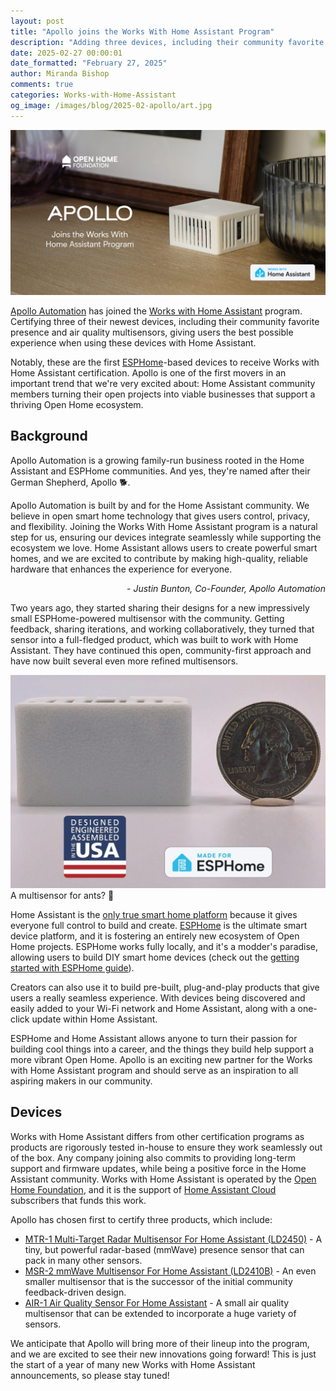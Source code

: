 ```yaml
---
layout: post
title: "Apollo joins the Works With Home Assistant Program"
description: "Adding three devices, including their community favorite presence and air quality multisensors."
date: 2025-02-27 00:00:01
date_formatted: "February 27, 2025"
author: Miranda Bishop
comments: true
categories: Works-with-Home-Assistant
og_image: /images/blog/2025-02-apollo/art.jpg
---
```


<img src='/images/blog/2025-02-apollo/art.jpg' style='border: 0;box-shadow: none;' alt="Apollo wwha logo">

[Apollo Automation](https://apolloautomation.com/) has joined the [Works with Home Assistant](https://partner.home-assistant.io/) program. Certifying three of their newest devices, including their community favorite presence and air quality multisensors, giving users the best possible experience when using these devices with Home Assistant.

Notably, these are the first [ESPHome](https://esphome.io/index.html)-based devices to receive Works with Home Assistant certification. Apollo is one of the first movers in an important trend that we're very excited about: Home Assistant community members turning their open projects into viable businesses that support a thriving Open Home ecosystem.

<!--more-->

## Background

Apollo Automation is a growing family-run business rooted in the Home Assistant and ESPHome communities. And yes, they're named after their German Shepherd, Apollo 🐕.

<div class="alert">
    <p>Apollo Automation is built by and for the Home Assistant community. We believe in open smart home technology that gives users control, privacy, and flexibility. Joining the Works With Home Assistant program is a natural step for us, ensuring our devices integrate seamlessly while supporting the ecosystem we love. Home Assistant allows users to create powerful smart homes, and we are excited to contribute by making high-quality, reliable hardware that enhances the experience for everyone.</p>
    <em style="text-align: right; display: block;">- Justin Bunton, Co-Founder, Apollo Automation</em>
</div>

Two years ago, they started sharing their designs for a new impressively small ESPHome-powered multisensor with the community. Getting feedback, sharing iterations, and working collaboratively, they turned that sensor into a full-fledged product, which was built to work with Home Assistant. They have continued this open, community-first approach and have now built several even more refined multisensors.

<p class='img'><img src='/images/blog/2025-02-apollo/multisensor.jpg' style='border: 0;box-shadow: none;' alt="Apollo MSR-2 multisensor">
A multisensor for ants? 🐜</p>

Home Assistant is the [only true smart home platform](https://newsletter.openhomefoundation.org/true-platforms-let-you-create/) because it gives everyone full control to build and create. [ESPHome](/integrations/esphome/) is the ultimate smart device platform, and it is fostering an entirely new ecosystem of Open Home projects. ESPHome works fully locally, and it's a modder's paradise, allowing users to build DIY smart home devices (check out the [getting started with ESPHome guide](https://esphome.io/guides/getting_started_hassio.html)).

Creators can also use it to build pre-built, plug-and-play products that give users a really seamless experience. With devices being discovered and easily added to your Wi-Fi network and Home Assistant, along with a one-click update within Home Assistant.

ESPHome and Home Assistant allows anyone to turn their passion for building cool things into a career, and the things they build help support a more vibrant Open Home. Apollo is an exciting new partner for the Works with Home Assistant program and should serve as an inspiration to all aspiring makers in our community.

## Devices
Works with Home Assistant differs from other certification programs as products are rigorously tested in-house to ensure they work seamlessly out of the box. Any company joining also commits to providing long-term support and firmware updates, while being a positive force in the Home Assistant community. Works with Home Assistant is operated by the [Open Home Foundation](https://www.openhomefoundation.org/), and it is the support of [Home Assistant Cloud](/cloud/) subscribers that funds this work.

Apollo has chosen first to certify three products, which include:

- [MTR-1 Multi-Target Radar Multisensor For Home Assistant (LD2450)](https://apolloautomation.com/products/mtr-1) - A tiny, but powerful radar-based (mmWave) presence sensor that can pack in many other sensors.
- [MSR-2 mmWave Multisensor For Home Assistant (LD2410B)](https://apolloautomation.com/products/msr-2) - An even smaller multisensor that is the successor of the initial community feedback-driven design.
- [AIR-1 Air Quality Sensor For Home Assistant](https://apolloautomation.com/products/air-1) - A small air quality multisensor that can be extended to incorporate a huge variety of sensors.

We anticipate that Apollo will bring more of their lineup into the program, and we are excited to see their new innovations going forward! This is just the start of a year of many new Works with Home Assistant announcements, so please stay tuned!

